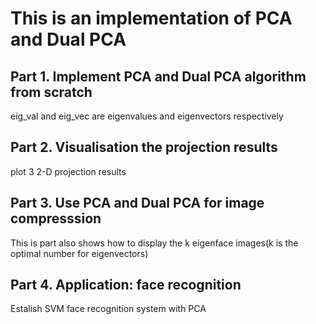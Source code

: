 # This is an implementation of PCA and Dual PCA
## Part 1. Implement PCA and Dual PCA algorithm from scratch
eig_val and eig_vec are eigenvalues and eigenvectors respectively
## Part 2. Visualisation the projection results
plot 3 2-D projection results
## Part 3. Use PCA and Dual PCA for image compresssion
This is part also shows how to display the k eigenface images(k is the optimal number for eigenvectors)
## Part 4. Application: face recognition
Estalish SVM face recognition system with PCA
